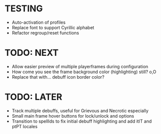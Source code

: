# TESTING

* Auto-activation of profiles
* Replace font to support Cyrillic alphabet
* Refactor regroup/reset functions

# TODO: NEXT

* Allow easier preview of multiple playerframes during configuration
* How come you see the frame background color (highlighting) still? o,O
* Replace that with... debuff icon border color?

# TODO: LATER

* Track multiple debuffs, useful for Grievous and Necrotic especially
* Small main frame hover buttons for lock/unlock and options
* Transition to spellIds to fix initial debuff highlighting and add itIT and ptPT locales
